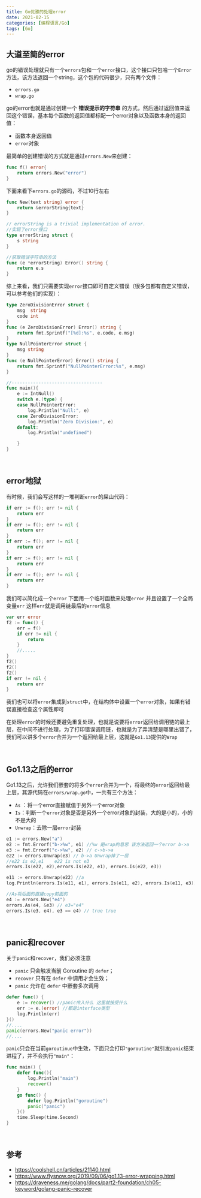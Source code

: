 ```yaml
---
title: Go优雅的处理error
date: 2021-02-15
categories: [编程语言/Go]
tags: [Go]
---
```


## 大道至简的error

go的错误处理就只有一个`errors`包和一个`error`接口，这个接口只包哈一个`Error`方法，该方法返回一个string，这个包的代码很少，只有两个文件：

- `errors.go`
- `wrap.go`

go的error也就是通过创建一个 **错误提示的字符串** 的方式，然后通过返回值来返回这个错误，基本每个函数的返回值都标配一个error对象以及函数本身的返回值：

- 函数本身返回值
- `error`对象

最简单的创建错误的方式就是通过`errors.New`来创建：

```go
func f() error{
	return errors.New("error")
}
```

下面来看下`errors.go`的源码，不过10行左右

```go
func New(text string) error {
	return &errorString{text}
}

// errorString is a trivial implementation of error.
//实现了error接口
type errorString struct {
	s string
}

//获取错误字符串的方法
func (e *errorString) Error() string {
	return e.s
}
```

综上来看，我们只需要实现`error`接口即可自定义错误（很多包都有自定义错误，可以参考他们的实现）：

```go
type ZeroDivisionError struct {
	msg  string
	code int
}
func (e ZeroDivisionError) Error() string {
	return fmt.Sprintf("[%d]:%s", e.code, e.msg)
}
type NullPointerError struct {
	msg string
}
func (e NullPointerError) Error() string {
	return fmt.Sprintf("NullPointerError:%s", e.msg)
}

//----------------------------------
func main(){
    e := IntNull()
	switch e.(type) {
	case NullPointerError:
		log.Println("Null:", e)
	case ZeroDivisionError:
		log.Println("Zero Division:", e)
	default:
		log.Println("undefined")

	}
}
```

​    

## error地狱

有时候，我们会写这样的一堆判断`error`的屎山代码：

```go
if err := f(); err != nil {
    return err
}
if err := f(); err != nil {
    return err
}
if err := f(); err != nil {
    return err
}
if err := f(); err != nil {
    return err
}
if err := f(); err != nil {
    return err
}
```

我们可以简化成一个`error` 下面用一个临时函数来处理`error` 并且设置了一个全局变量`err`   这样`err`就是调用链最后的`error`信息

```go
var err error
f2 := func() {
    err = f()
    if err != nil {
        return
    }
    //.....
}
f2()
f2()
f2()
if err != nil {
    return err
}
```

我们也可以将`error`集成到`struct`中，在结构体中设置一个`error`对象，如果有错误直接检查这个属性即可

在处理`error`的时候还要避免重复处理，也就是说要将`error`返回给调用链的最上层，在中间不进行处理，为了打印错误调用链，也就是为了弄清楚是哪里出错了，我们可以讲多个`error`合并为一个返回给最上层，这就是`Go1.13`提供的`Wrap`

​    

## Go1.13之后的error

Go1.13之后，允许我们嵌套的将多个`error`合并为一个，将最终的`error`返回给最上层，其源代码在`errors/wrap.go`中，一共有三个方法：

- `As` ：将一个error直接赋值于另外一个error对象
- `Is`：判断一个`error`对象是否是另外一个error对象的封装，大的是小的，小的不是大的
- `Unwrap`：去除一层`error`封装

```go
e1 := errors.New("a")
e2 := fmt.Errorf("b->%w", e1) //%w 是wrap的意思 该方法返回一个error b->a
e3 := fmt.Errorf("c->%w", e2) // c->b->a
e22 := errors.Unwrap(e3) // b->a Unwrap掉了一层
//e22 is e2,e1    e22 is not e3
errors.Is(e22, e2),errors.Is(e22, e1), errors.Is(e22, e3))

e11 := errors.Unwrap(e22) //a
log.Println(errors.Is(e11, e1), errors.Is(e11, e2), errors.Is(e11, e3))

//As将后面的直接copy前面的
e4 := errors.New("e4") 
errors.As(e4, &e3) // e3="e4"
errors.Is(e3, e4), e3 == e4) // true true
```

​    

## panic和recover

关于`panic`和`recover`，我们必须注意

- `panic` 只会触发当前 Goroutine 的 `defer`；
- `recover` 只有在 `defer` 中调用才会生效；
- `panic` 允许在 `defer` 中嵌套多次调用

```go
defer func() {
    e := recover() //panic传入什么 这里就接受什么
    err := e.(error) //都是interface类型
    log.Println(err)
}()
//....
panic(errors.New("panic error"))
//....
```

`panic`只会在当前`goroutinue`中生效，下面只会打印`"goroutine"`就引发`panic`结束进程了，并不会执行`"main"`：

```go
func main() {
    defer func(){
        log.Println("main")
        recover()
    }
	go func() {
		defer log.Println("goroutine")
		panic("panic")
	}()
	time.Sleep(time.Second)
}
```

​    

## 参考

- https://coolshell.cn/articles/21140.html
- https://www.flysnow.org/2019/09/06/go1.13-error-wrapping.html
- https://draveness.me/golang/docs/part2-foundation/ch05-keyword/golang-panic-recover
